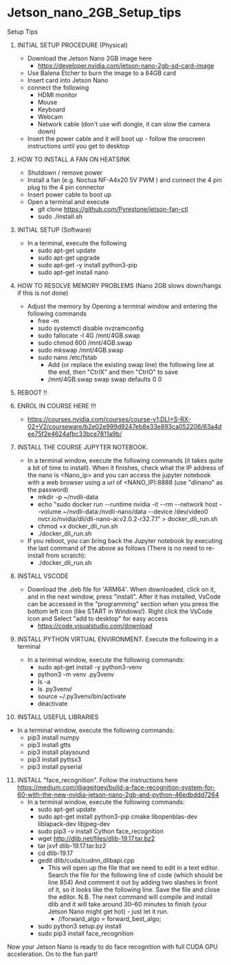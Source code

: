 # Jetson_nano_2GB_Setup_tips
Setup Tips 


1) INITIAL SETUP PROCEDURE (Physical)  
   - Download the Jetson Nano 2GB image here
     - https://developer.nvidia.com/jetson-nano-2gb-sd-card-image
   - Use Balena Etcher to burn the image to a 64GB card
   - Insert card into Jetson Nano
   - connect the following
     - HDMI monitor
     - Mouse
     - Keyboard
     - Webcam
     - Network cable (don't use wifi dongle, it can slow the camera down)
   - Insert the power cable and it will boot up - follow the onscreen instructions until you get to desktop

2) HOW TO INSTALL A FAN ON HEATSINK
   - Shutdown / remove power
   - Install a fan (e.g. Noctua NF-A4x20 5V PWM ) and connect the 4 pin plug to the 4 pin connector
   - Insert power cable to boot up
   - Open a terminal and execute
     - git clone  https://github.com/Pyrestone/jetson-fan-ctl    
     - sudo ./install.sh 

3) INITIAL SETUP (Software) 
   - In a terminal, execute the following 
     - sudo apt-get update
     - sudo apt-get upgrade
     - sudo apt-get -y install python3-pip
     - sudo apt-get install nano

4) HOW TO RESOLVE MEMORY PROBLEMS (Nano 2GB slows down/hangs if this is not done) 
   - Adjust the memory by Opening a terminal window and entering the following commands
     - free -m
     - sudo systemctl disable nvzramconfig
     - sudo fallocate -l 4G /mnt/4GB.swap
     - sudo chmod 600 /mnt/4GB.swap
     - sudo mkswap /mnt/4GB.swap
     - sudo nano /etc/fstab 
       - Add (or replace the existing swap line) the following line at the end, then "CtrlX" and then "CtrlO" to save
       - /mnt/4GB.swap swap swap defaults 0 0


5) REBOOT !!


6) ENROL IN COURSE HERE !!!
   - https://courses.nvidia.com/courses/course-v1:DLI+S-RX-02+V2/courseware/b2e02e999d9247eb8e33e893ca052206/63a4dee75f2e4624afbc33bce7811a9b/


7) INSTALL THE COURSE JUPYTER NOTEBOOK. 
   - In a terminal window, execute the following commands (it takes quite a bit of time to install). When it finishes, check what the IP address of the nano is <Nano_ip> and you can access the jupyter notebook with a web browser using a url of <NANO_IP):8888  (use "dlinano" as the password) 
     - mkdir -p ~/nvdli-data
     - echo "sudo docker run --runtime nvidia -it --rm --network host --volume ~/nvdli-data:/nvdli-nano/data --device /dev/video0  nvcr.io/nvidia/dli/dli-nano-ai:v2.0.2-r32.7.1" > docker_dli_run.sh
     - chmod +x docker_dli_run.sh
     - ./docker_dli_run.sh    
   - If you reboot, you can bring back the Jupyter notebook by executing the last command of the above as follows (There is no need to re-install from scratch):
     - ./docker_dli_run.sh


8) INSTALL VSCODE
   - Download the .deb file for 'ARM64'. When downloaded, click on it, and in the next window, press "install". After it has installed, VsCode can be accessed in the "programming" section when you press the bottom left icon (like START in Windows!). Right click the VsCode icon and Select "add to desktop" for easy access
     - https://code.visualstudio.com/download

9) INSTALL PYTHON VIRTUAL ENVIRONMENT. Execute the following in a terminal
   - In a terminal window, execute the following commands:
     - sudo apt-get install -y python3-venv
     - python3 -m venv .py3venv
     - ls -a
     - ls .py3venv/
     - source ~/.py3venv/bin/activate
     - deactivate

10) INSTALL USEFUL LIBRARIES 
   - In a terminal window, execute the following commands:
     - pip3 install numpy
     - pip3 install gtts
     - pip3 install playsound
     - pip3 install pyttsx3
     - pip3 install pyserial

11) INSTALL "face_recognition". Follow the instructions here https://medium.com/@ageitgey/build-a-face-recognition-system-for-60-with-the-new-nvidia-jetson-nano-2gb-and-python-46edbddd7264
    - In a terminal window, execute the following commands:
      - sudo apt-get update
      - sudo apt-get install python3-pip cmake libopenblas-dev liblapack-dev libjpeg-dev
      - sudo pip3 -v install Cython face_recognition
      - wget http://dlib.net/files/dlib-19.17.tar.bz2 
      - tar jxvf dlib-19.17.tar.bz2
      - cd dlib-19.17
      - gedit dlib/cuda/cudnn_dlibapi.cpp
        - This will open up the file that we need to edit in a text editor. Search the file for the following line of code (which should be line 854) And comment it out by adding two slashes in front of it, so it looks like the following line. Save the file and close the editor. N.B. The next command will compile and install dlib and it will take around 30–60 minutes to finish (your Jetson Nano might get hot) - just let it run.
          - //forward_algo = forward_best_algo;
      - sudo python3 setup.py install
      - sudo pip3 install face_recognition


    
Now your Jetson Nano is ready to do face recognition with full CUDA GPU acceleration. On to the fun part!

